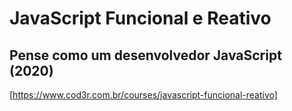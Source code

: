 # JavaScript Funcional e Reativo
## Pense como um desenvolvedor JavaScript (2020)
[https://www.cod3r.com.br/courses/javascript-funcional-reativo]